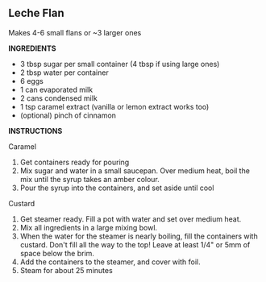## Leche Flan

Makes 4-6 small flans or ~3 larger ones

**INGREDIENTS**

- 3 tbsp sugar per small container (4 tbsp if using large ones)
- 2 tbsp water per container
- 6 eggs
- 1 can evaporated milk
- 2 cans condensed milk
- 1 tsp caramel extract (vanilla or lemon extract works too)
- (optional) pinch of cinnamon

**INSTRUCTIONS**

Caramel

1. Get containers ready for pouring
1. Mix sugar and water in a small saucepan. Over medium heat, boil the mix until the syrup takes an amber colour.
1. Pour the syrup into the containers, and set aside until cool

Custard

1. Get steamer ready. Fill a pot with water and set over medium heat.
1. Mix all ingredients in a large mixing bowl.
1. When the water for the steamer is nearly boiling, fill the containers with custard. Don't fill all the way to the top! Leave at least 1/4" or 5mm of space below the brim.
1. Add the containers to the steamer, and cover with foil.
1. Steam for about 25 minutes
